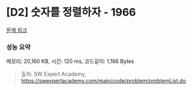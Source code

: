 # [D2] 숫자를 정렬하자 - 1966 

[문제 링크](https://swexpertacademy.com/main/code/problem/problemDetail.do?contestProbId=AV5PrmyKAWEDFAUq) 

### 성능 요약

메모리: 20,160 KB, 시간: 120 ms, 코드길이: 1,166 Bytes



> 출처: SW Expert Academy, https://swexpertacademy.com/main/code/problem/problemList.do